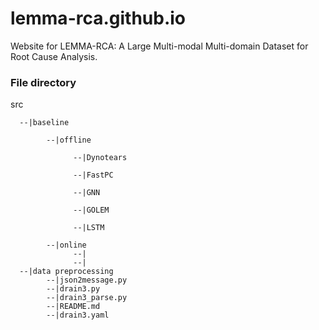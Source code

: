 # lemma-rca.github.io

Website for LEMMA-RCA: A Large Multi-modal Multi-domain Dataset for Root Cause Analysis.

### File directory
src
```
  --|baseline
  
        --|offline
        
              --|Dynotears
              
              --|FastPC
              
              --|GNN
              
              --|GOLEM
              
              --|LSTM
              
        --|online
              --|
              --|
  --|data preprocessing
        --|json2message.py
        --|drain3.py
        --|drain3_parse.py
        --|README.md
        --|drain3.yaml
```
###
      
